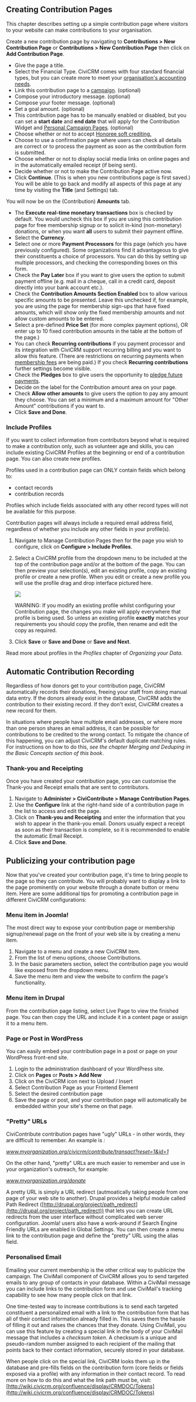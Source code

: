 Creating Contribution Pages
-----------------------------
This chapter describes setting up a simple contribution page where visitors to your website can make contributions to your organisation.

Create a new contribution page by navigating to **Contributions > New Contribution Page** or **Contributions > New Contribution Page** then click on **Add Contribution Page**.
-  Give the page a title.
-  Select the Financial Type. CiviCRM comes with four standard financial types, but you can create more to meet your [organisation's accounting needs](../../accounting-integration).
-  Link this contribution page to a [campaign](../../campaign). (optional)
-  Compose your introductory message. (optional)
-  Compose your footer message. (optional)
-  Set a goal amount. (optional)
-  This contribution page has to be manually enabled or disabled, but you can set a **start date** and **end date** that will apply for the Contribution Widget and [Personal Campaign Pages](../../personal-campaign-pages). (optional)
-  Choose whether or not to accept [Honoree soft crediting.](../../soft-credits.md)
-  Choose to use a confirmation page where users can check all details are correct or to
  process the payment as soon as the contribution form is submitted.
-  Choose whether or not to display social media links on online pages and in the automatically emailed receipt (if being sent).
-  Decide whether or not to make the Contribution Page active now.
-  Click **Continue**. (This is when you new contributions page is first saved.)  You will be able to go back and modify all aspects of
    this page at any time by visiting the **Title** (and Settings) tab.

You will now be on the (Contribution) **Amounts** tab.
-  The **Execute real-time monetary transactions** box is checked by default. You would uncheck this box if you are using this contribution page for free membership signup or to solicit in-kind (non-monetary) donations, or when you want **all** users to submit their payment offline.
-  Select the **Currency**.
-  Select one or more **Payment Processors** for this page (which
    you have previously configured). Some organizations find it
    advantageous to give their constituents a choice of processors. You
    can do this by setting up multiple processors, and checking the
    corresponding boxes on this form.
-  Check the **Pay Later** box if you want to give users the option to
    submit payment offline (e.g. mail in a cheque, call in a credit card, deposit directly into your bank account etc.).
-  Check the **Contribution Amounts Section Enabled** box to allow
    various specific amounts to be presented. Leave this unchecked if,
    for example, you are using the page for membership sign-ups that
    have fixed amounts, which will show only the fixed membership
    amounts and not allow custom amounts to be entered.
-  Select a pre-defined **Price Set** (for more complex payment
    options), OR enter up to 10 fixed contribution amounts in the table at the bottom of the page.)
-  You can check **Recurring contributions** if you payment processor and its integration with CiviCRM support recurring billing and you want to allow this feature. (There are restrictions on recurring payments when [membership fees](../membership/defining-memberships) are being paid.) If you check **Recurring contributions** further settings become visible.
-  Check the **Pledges** box to give users the opportunity to [pledge
    future payments](../pledges).
-  Decide on the label for the Contribution amount area on your page.
-  Check **Allow other amounts** to give users the option to pay any
    amount they choose. You can set a minimum and a maximum amount for "Other Amount" contributions if you want to.
-  Click **Save and Done**.

### Include Profiles

If you want to collect information from contributors beyond what is
required to make a contribution only, such as volunteer age and skills,
you can include existing CiviCRM Profiles at the beginning or end of a
contribution page. You can also create new profiles.

Profiles used in a contribution page can ONLY contain fields which
belong to:

-   contact records
-   contribution records

Profiles which include fields associated with any other record types
will not be available for this purpose.

Contribution pages will always include a required email address field,
regardless of whether you include any other fields in your profile(s).

1.  Navigate to Manage Contribution Pages then for the page you wish to
    configure, click on **Configure > Include Profiles**.
2.  Select a CiviCRM profile from the dropdown menu to be included at
    the top of the contribution page and/or at the bottom of the page.
    You can then preview your selection(s), edit an existing profile,
    copy an existing profile or create a new profile.
    When you edit or create a new profile you will use the profile drag
    and drop interface pictured here.

    ![](../img/Contribution-page---edit-profile2.gif)

    WARNING: If you modify an existing profile whilst configuring your
    Contribution page, the changes you make will apply everywhere that
    profile is being used. So unless an existing profile **exactly**
    matches your requirements you should copy the profile, then rename
    and edit the copy as required.
3.  Click **Save** or **Save and Done** or **Save and Next**.

Read more about profiles in the *Profiles* chapter of *Organizing your
Data*.

Automatic Contribution Recording
--------------------------------

Regardless of how donors get to your contribution page, CiviCRM
automatically records their donations, freeing your staff from doing
manual data entry. If the donors already exist in the database, CiviCRM
adds the contribution to their existing record. If they don't exist,
CiviCRM creates a new record for them.

In situations where people have multiple email addresses, or where more
than one person shares an email address, it can be possible for
contributions to be credited to the wrong contact. To mitigate the
chance of this happening, you can adjust CiviCRM's default duplicate
matching rules. For instructions on how to do this, *see the chapter
Merging and Deduping in the Basic Concepts section of this book*.

### Thank-you and Receipting

Once you have created your contribution page, you can customise the
Thank-you and Receipt emails that are sent to contributors.

1.  Navigate to **Administer > CiviContribute > Manage Contribution
    Pages**.
2.  Use the **Configure** link at the right-hand side of a contribution
    page in the list to access and edit the page.
3.  Click on **Thank-you and Receipting** and enter the information that
    you wish to appear in the thank-you email. Donors usually expect a
    receipt as soon as their transaction is complete, so it is
    recommended to enable the automatic Email Receipt.
4.  Click **Save and Done**.

Publicizing your contribution page
----------------------------------

Now that you've created your contribution page, it's time to bring
people to the page so they can contribute. You will probably want to
display a link to the page prominently on your website through a donate
button or menu item. Here are some additional tips for promoting a
contribution page in different CiviCRM configurations:

### **Menu item in Joomla!**

The most direct way to expose your contribution page or membership
signup/renewal page on the front of your web site is by creating a menu
item.

1.  Navigate to a menu and create a new CiviCRM item.
2.  From the list of menu options, choose Contributions.
3.  In the basic parameters section, select the contribution page you
    would like exposed from the dropdown menu.
4.  Save the menu item and view the website to confirm the page's
    functionality.

### **Menu item in Drupal**

From the contribution page listing, select Live Page to view the
finished page. You can then copy the URL and include it in a content
page or assign it to a menu item.

### **Page or Post in WordPress**

You can easily embed your contribution page in a post or page on your
WordPress front-end site.

1.  Login to the administration dashboard of your WordPress site.
2.  Click on **Pages** or **Posts > Add New**
3.  Click on the CiviCRM icon next to Upload / Insert
4.  Select Contribution Page as your Frontend Element
5.  Select the desired contribution page
6.  Save the page or post, and your contribution page will automatically
    be embedded within your site's theme on that page.

### "Pretty" URLs

CiviContribute contribution pages have "ugly" URLs - in other words,
they are difficult to remember. An example is *:*

*www.myorganization.org/civicrm/contribute/transact?reset=1&id=1*

On the other hand, "pretty" URLs are much easier to remember and use in
your organization's outreach, for example:

*www.myorganization.org/donate*

A pretty URL is simply a URL redirect (autmoatically taking people from
one page of your web site to another). Drupal provides a helpful module
called Path Redirect
([http://drupal.org/project/path_redirect](http://drupal.org/project/path_redirect))
that lets you can create URL redirects from the user interface without
complicated web server configuration. Joomla! users also have a
work-around if Search Engine Friendly URLs are enabled in Global
Settings. You can then create a menu link to the contribution page and
define the "pretty" URL using the alias field.

### Personalised Email

Emailing your current membership is the other critical way to publicize
the campaign. The CiviMail component of CiviCRM allows you to send
targeted emails to any group of contacts in your database. Within a
CiviMail message you can include links to the contribution form and use
CiviMail's tracking capability to see how many people click on that
link.

One time-tested way to increase contributions is to send each targeted
constituent a personalized email with a link to the contribution form
that has all of their contact information already filled in. This saves
them the hassle of filling it out and raises the chances that they
donate. Using CiviMail, you can use this feature by creating a special
link in the body of your CiviMail message that includes a *checksum
token*. A checksum is a unique and pseudo-random number assigned to each
recipient of the mailing that points back to their contact information,
securely stored in your database.

When people click on the special link, CiviCRM looks them up in the
database and pre-fills fields on the contribution form (core fields or
fields exposed via a profile) with any information in their contact
record. To read more on how to do this and what the link path must be,
visit:
[http://wiki.civicrm.org/confluence/display/CRMDOC/Tokens](http://wiki.civicrm.org/confluence/display/CRMDOC/Tokens)
